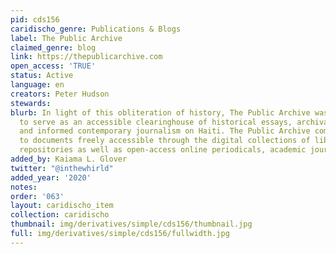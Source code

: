 ```yaml
---
pid: cds156
caridischo_genre: Publications & Blogs
label: The Public Archive
claimed_genre: blog
link: https://thepublicarchive.com
open_access: 'TRUE'
status: Active
language: en
creators: Peter Hudson
stewards:
blurb: In light of this obliteration of history, The Public Archive was initiated
  to serve as an accessible clearinghouse of historical essays, archival sources,
  and informed contemporary journalism on Haiti. The Public Archive compiles links
  to documents freely accessible through the digital collections of libraries and
  repositories as well as open-access online periodicals, academic journals and newspapers.
added_by: Kaiama L. Glover
twitter: "@inthewhirld"
added_year: '2020'
notes:
order: '063'
layout: caridischo_item
collection: caridischo
thumbnail: img/derivatives/simple/cds156/thumbnail.jpg
full: img/derivatives/simple/cds156/fullwidth.jpg
---
```

